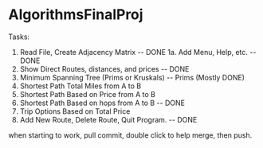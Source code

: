 # AlgorithmsFinalProj

Tasks:

1. Read File, Create Adjacency Matrix -- DONE
1a. Add Menu, Help, etc. -- DONE
2. Show Direct Routes, distances, and prices -- DONE
3. Minimum Spanning Tree (Prims or Kruskals) -- Prims (Mostly DONE)
4. Shortest Path Total Miles from A to B
5. Shortest Path Based on Price from A to B
6. Shortest Path Based on hops from A to B -- DONE
7. Trip Options Based on Total Price
8. Add New Route, Delete Route, Quit Program. -- DONE


when starting to work, pull
commit, double click to help merge, then push.
